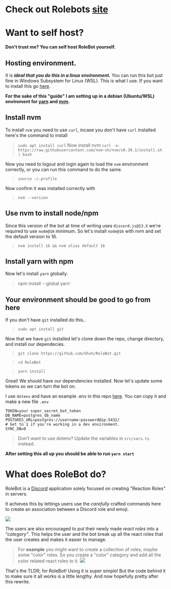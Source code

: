 # Check out Rolebots [site](https://rolebot.gg)

# Want to self host?
**Don't trust me? You can self host RoleBot yourself.**

## Hosting environment.
It is ***ideal that you do this in a linux environment.*** You can run this bot just fine in Windows Subsystem for Linux (WSL). This is what I use. If you want to install this go [here](https://docs.microsoft.com/en-us/windows/wsl/install).

**For the sake of this "guide" I am setting up in a debian (Ubuntu/WSL) enviroment for [yarn](https://classic.yarnpkg.com/lang/en/docs/install) and [nvm](https://github.com/nvm-sh/nvm).**

## Install nvm
To install `nvm` you need to use `curl`, incase you don't have `curl` installed here's the command to install
> `sudo apt install curl`
Now install nvm
> `curl -o- https://raw.githubusercontent.com/nvm-sh/nvm/v0.39.1/install.sh | bash`

Now you need to logout and login again to load the `nvm` environment correctly, or you can run this command to do the same.
> `source ~/.profile`

Now confirm it was installed correctly with
> `nvm --version`

## Use nvm to install node/npm

Since this version of the bot at time of writing uses `discord.js@13.X` we're required to use `node@16` minimum. So let's install `node@16` with nvm and set the default version to 16.
> `nvm install 16 && nvm alias default 16`

## Install yarn with npm
Now let's install `yarn` globally.
>npm install --global yarn`

## **Your environment should be good to go from here**
If you don't have `git` installed do this..
> `sudo apt install git`

Now that we have `git` installed let's clone down the repo, change directory, and install our dependecies.
> `git clone https://github.com/Uhuh/RoleBot.git`

> `cd RoleBot`

> `yarn install`

Great! We should have our dependencies installed. Now let's update some tokens so we can turn the bot on.

I use `dotenv` and have an example .env in this repo [here](https://github.com/Uhuh/RoleBot/blob/master/.env.example). You can copy it and make a new file `.env`
```.env
TOKEN=your super_secret_bot_token
DB_NAME=postgres_db_name
POSTGRES_URL=postgres://username:password@ip:5432/
# Set to 1 if you're working in a dev environment.
SYNC_DB=0
```
> Don't want to use dotenv? Update the variables in `src/vars.ts` instead.

**After setting this all up you should be able to run `yarn start`**

# What does RoleBot do?
RoleBot is a [Discord](https://discord.com/) application solely focused on creating "Reaction Roles" in servers.

It achieves this by lettings users use the _carefully_ crafted commands here to create an association between a Discord role and emoji. 

![](https://media.discordapp.net/attachments/672912829032169474/928504207651242084/unknown.png)

The users are also encouraged to put their newly made _react roles_ into a _"category"_. This helps the user and the bot break up all the react roles that the user creates and makes it easier to manage.  
> For **example** you might want to create a collection of roles, maybe some "color" roles. So you create a "color" category and add all the color related react roles to it.
> ![](https://media.discordapp.net/attachments/672912829032169474/928504678621282344/unknown.png)

That's the TLDR; for RoleBot! Using it is super simple! But the code behind it to make sure it all works is a little lengthy. And now hopefully pretty after this rewrite.